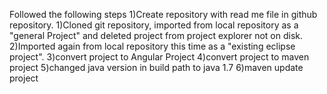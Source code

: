 Followed the following steps 
1)Create repository with read me file in github repository. 
1)Cloned git repository, imported from local repository as a "general Project" and deleted project from project explorer not on disk.
2)Imported again from local repository this time as a "existing eclipse project".
3)convert project to Angular Project
4)convert project to maven project
5)changed java version in build path to java 1.7
6)maven update project